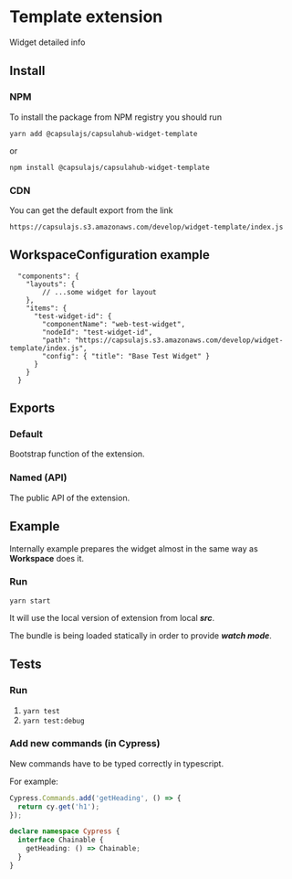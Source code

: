 # Template extension

Widget detailed info

## Install

### NPM

To install the package from NPM registry you should run

```
yarn add @capsulajs/capsulahub-widget-template
```

or
```
npm install @capsulajs/capsulahub-widget-template
```

### CDN

You can get the default export from the link

```
https://capsulajs.s3.amazonaws.com/develop/widget-template/index.js
```

## WorkspaceConfiguration example

```
  "components": {
    "layouts": {
        // ...some widget for layout
    },
    "items": {
      "test-widget-id": {
        "componentName": "web-test-widget",
        "nodeId": "test-widget-id",
        "path": "https://capsulajs.s3.amazonaws.com/develop/widget-template/index.js",
        "config": { "title": "Base Test Widget" }
      }
    }
  }
```

## Exports

### Default

Bootstrap function of the extension.

### Named (API)

The public API of the extension.

## Example

Internally example prepares the widget almost in the same way as **Workspace** does it.

### Run
`yarn start`

It will use the local version of extension from local **_src_**.

The bundle is being loaded statically in order to provide **_watch mode_**.

## Tests

### Run

1) `yarn test`
2) `yarn test:debug`

### Add new commands (in Cypress)

New commands have to be typed correctly in typescript.

For example:

```typescript
Cypress.Commands.add('getHeading', () => {
  return cy.get('h1');
});

declare namespace Cypress {
  interface Chainable {
    getHeading: () => Chainable;
  }
}
```
